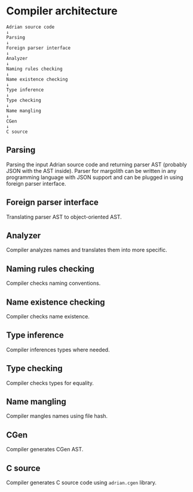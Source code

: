 # Compiler architecture

```
Adrian source code
↓
Parsing
↓
Foreign parser interface
↓
Analyzer
↓
Naming rules checking
↓
Name existence checking
↓
Type inference
↓
Type checking
↓
Name mangling
↓
CGen
↓
C source
```


## Parsing

Parsing the input Adrian source code and returning parser AST
(probably JSON with the AST inside). Parser for margolith can be written in
any programming language with JSON support and can be plugged in using
foreign parser interface.


## Foreign parser interface

Translating parser AST to object-oriented AST.


## Analyzer

Compiler analyzes names and translates them into more specific.


## Naming rules checking

Compiler checks naming conventions.


## Name existence checking

Compiler checks name existence.


## Type inference

Compiler inferences types where needed.


## Type checking

Compiler checks types for equality.


## Name mangling

Compiler mangles names using file hash.

## CGen

Compiler generates CGen AST.

## C source

Compiler generates C source code using `adrian.cgen` library.

